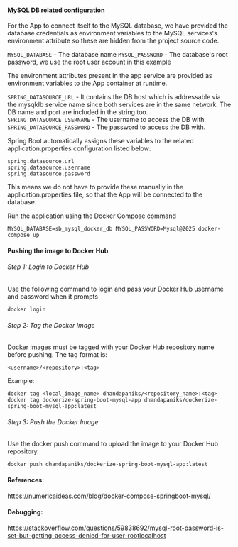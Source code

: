 #### MySQL DB related configuration

For the App to connect itself to the MySQL database, we have provided the database credentials as environment variables to the MySQL services's environment attribute so these are hidden from the project source code.

`MYSQL_DATABASE` - The database name
`MYSQL_PASSWORD` - The database's root password, we use the root user account in this example

The environment attributes present in the app service are provided as environment variables to the App container at runtime.

`SPRING_DATASOURCE_URL` - It contains the DB host which is addressable via the mysqldb service name since both services are in the same network. The DB name and port are included in the string too.
`SPRING_DATASOURCE_USERNAME` - The username to access the DB with.
`SPRING_DATASOURCE_PASSWORD` - The password to access the DB with.

Spring Boot automatically assigns these variables to the related application.properties configuration listed below:

```
spring.datasource.url
spring.datasource.username
spring.datasource.password
```

This means we do not have to provide these manually in the application.properties file, so that the App will be connected to the database.

Run the application using the Docker Compose command 

`MYSQL_DATABASE=sb_mysql_docker_db MYSQL_PASSWORD=Mysql@2025 docker-compose up`

#### Pushing the image to Docker Hub

###### Step 1: Login to Docker Hub

Use the following command to login and pass your Docker Hub username and password when it prompts

`docker login`

###### Step 2: Tag the Docker Image

Docker images must be tagged with your Docker Hub repository name before pushing. The tag format is:

`<username>/<repository>:<tag>`

Example:

`docker tag <local_image_name> dhandapaniks/<repository_name>:<tag>`
`docker tag dockerize-spring-boot-mysql-app dhandapaniks/dockerize-spring-boot-mysql-app:latest`

###### Step 3: Push the Docker Image

Use the docker push command to upload the image to your Docker Hub repository.

`docker push dhandapaniks/dockerize-spring-boot-mysql-app:latest`

#### References:

https://numericaideas.com/blog/docker-compose-springboot-mysql/

#### Debugging:

https://stackoverflow.com/questions/59838692/mysql-root-password-is-set-but-getting-access-denied-for-user-rootlocalhost
